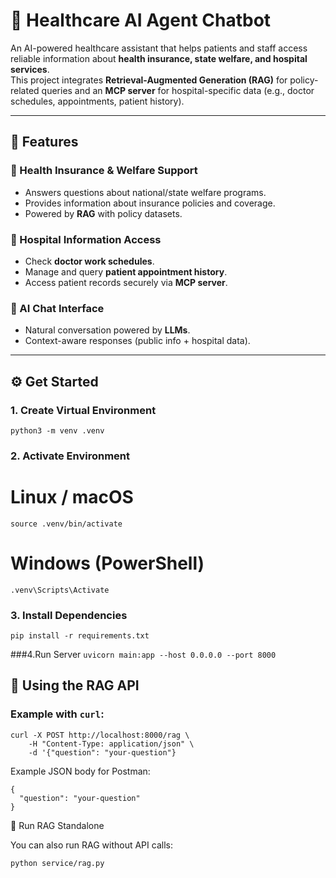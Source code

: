 # 🏥 Healthcare AI Agent Chatbot  

An AI-powered healthcare assistant that helps patients and staff access reliable information about **health insurance, state welfare, and hospital services**.  
This project integrates **Retrieval-Augmented Generation (RAG)** for policy-related queries and an **MCP server** for hospital-specific data (e.g., doctor schedules, appointments, patient history).  

---

## 🚀 Features  

### 🔹 Health Insurance & Welfare Support  
- Answers questions about national/state welfare programs.  
- Provides information about insurance policies and coverage.  
- Powered by **RAG** with policy datasets.  

### 🔹 Hospital Information Access  
- Check **doctor work schedules**.  
- Manage and query **patient appointment history**.  
- Access patient records securely via **MCP server**.  

### 🔹 AI Chat Interface  
- Natural conversation powered by **LLMs**.  
- Context-aware responses (public info + hospital data).  

---

## ⚙️ Get Started  

### 1. Create Virtual Environment  

```
python3 -m venv .venv
```


### 2. Activate Environment
# Linux / macOS
```
source .venv/bin/activate
```

# Windows (PowerShell)
```
.venv\Scripts\Activate
```

### 3. Install Dependencies
```
pip install -r requirements.txt
```

###4.Run Server
```uvicorn main:app --host 0.0.0.0 --port 8000```

## 📡 Using the RAG API  

### Example with `curl`:  
```
curl -X POST http://localhost:8000/rag \
    -H "Content-Type: application/json" \
    -d '{"question": "your-question"}
```
Example JSON body for Postman:
```
{
  "question": "your-question"
}
```

🧩 Run RAG Standalone

You can also run RAG without API calls:
```
python service/rag.py

```
